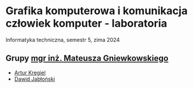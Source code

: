 # Grafika komputerowa i komunikacja człowiek komputer - laboratoria

Informatyka techniczna, semestr 5, zima 2024

## Grupy [mgr inż. Mateusza Gniewkowskiego](https://gniewkowski.wroclaw.pl/)

- [Artur Kręgiel](https://github.com/Ite-2022-pwr/sem5-gkikck-lab-ak)
- [Dawid Jabłoński](https://github.com/Ite-2022-pwr/sem5-gk-lab-dj)
